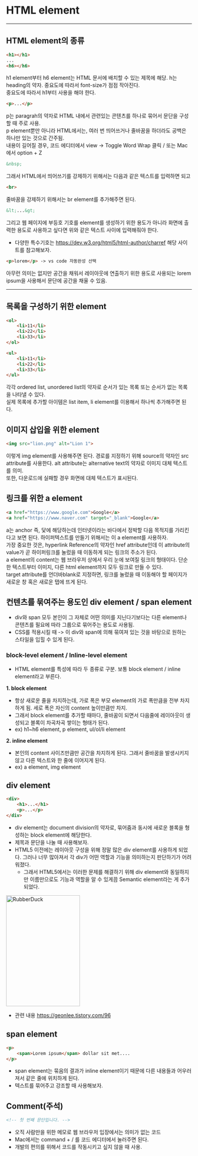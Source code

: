 # HTML element

* * * 

## HTML element의 종류
```html
<h1></h1>
...
<h6></h6>
```
h1 element부터 h6 element는 HTML 문서에 배치할 수 있는 제목에 해당. h는 heading의 약자. 중요도에 따라서 font-size가 점점 작아진다.  
중요도에 따라서 h1부터 사용을 해야 한다.

```html
<p>...</p>
```
p는 paragrah의 약자로 HTML 내에서 관련있는 콘텐츠를 하나로 묶어서 문단을 구성할 때 주로 사용.  
p element뿐만 아니라 HTML에서는, 여러 번 띄어쓰거나 줄바꿈을 하더라도 공백은 하나만 있는 것으로 간주됨.  
내용이 길어질 경우, 코드 에디터에서 view -> Toggle Word Wrap 클릭 / 또는 Mac에서 option + Z

```html
&nbsp;
```
그래서 HTML에서 띄어쓰기를 강제하기 위해서는 다음과 같은 텍스트를 입력하면 되고

```html
<br>
```
줄바꿈을 강제하기 위해서는 br element를 추가해주면 된다.

```html
&lt;...&gt;
```
그리고 웹 페이지에 부등호 기호를 element를 생성하기 위한 용도가 아니라 화면에 출력한 용도로 사용하고 싶다면 위와 같은 텍스트 사이에 입력해줘야 한다.
- 다양한 특수기호는 https://dev.w3.org/html5/html-author/charref 해당 사이트를 참고해보자.

```html
<p>lorem</p> -> vs code 자동완성 선택
```
아무런 의미는 없지만 공간을 채워서 레이아웃에 연출하기 위한 용도로 사용되는 lorem ipsum을 사용해서 문단에 공간을 채울 수 있음.

* * * 

## 목록을 구성하기 위한 element

```html
<ol>
    <li>11</li>
    <li>22</li>
    <li>33</li>
</ol>

<ul>
    <li>11</li>
    <li>22</li>
    <li>33</li>
</ul>
```
각각 ordered list, unordered list의 약자로 순서가 있는 목록 또는 순서가 없는 목록을 나타낼 수 있다.  
실제 목록에 추가할 아이템은 list item, li element를 이용해서 하나씩 추가해주면 된다.

## 이미지 삽입을 위한 element
```html
<img src="lion.png" alt="Lion 1">
```
이렇게 img element를 사용해주면 된다. 경로를 지정하기 위해 source의 약자인 src attribute를 사용한다. alt attribute는 alternative text의 약자로 이미지 대체 텍스트를 의미.  
또한, 다운로드에 실패할 경우 화면에 대체 텍스트가 표시된다.

## 링크를 위한 a element
```html
<a href="https://www.google.com">Google</a>
<a href="https://www.naver.com" target="_blank">Google</a>
```
a는 anchor 즉, 닻에 해당하는데 인터넷이라는 바다에서 정박할 다음 목적지를 가리킨다고 보면 된다. 하이퍼텍스트를 만들기 위해서는 이 a element를 사용하자.  
가장 중요한 것은, hyperlink Reference의 약자인 href attribute인데 이 attribute의 value가 곧 하이퍼링크를 눌렀을 때 이동하게 되는 링크의 주소가 된다.  
a element의 content는 웹 브라우저 상에서 우리 눈에 보여질 링크의 형태이다. 단순한 텍스트부터 이미지, 다른 html element까지 모두 링크로 만들 수 있다.  
target attribute를 언더바blank로 지정하면, 링크를 눌렀을 때 이동해야 할 페이지가 새로운 창 혹은 새로운 탭에 뜨게 된다.

## 컨텐츠를 묶여주는 용도인 div element / span element
- div와 span 모두 본인이 그 자체로 어떤 의미를 지닌다기보다는 다른 element나 콘텐츠를 필요에 따라 그룹으로 묶어주는 용도로 사용됨.
- CSS를 적용시킬 때 -> 이 div와 span에 의해 묶여져 있는 것을 바탕으로 원하는 스타일을 입힐 수 있게 된다.

### block-level element / Inline-level element
- HTML element를 특성에 따라 두 종류로 구분. 보통 block element / inline element라고 부른다.

**1. block element**
- 항상 새로운 줄을 차지하는데, 가로 폭은 부모 element의 가로 폭만큼을 전부 차지하게 됨. 세로 폭은 자신의 content 높이만큼만 차지.  
- 그래서 block element를 추가할 때마다, 줄바꿈이 되면서 다음줄에 레이아웃이 생성되고 블록이 차곡차곡 쌓이는 형태가 된다.
- ex) h1~h6 element, p element, ul/ol/li element

**2. inline element**
- 본인의 content 사이즈만큼만 공간을 차지하게 된다. 그래서 줄바꿈을 발생시키지 않고 다른 텍스트와 한 줄에 이어지게 된다. 
- ex) a element, img element

## div element
```html
<div>
    <h1>...</h1>
    <p>...</p>
</div>    
```
- div element는 document division의 약자로, 묶어줌과 동시에 새로운 블록을 형성하는 block element에 해당한다.
- 제목과 문단을 나눌 때 사용해보자.
- HTML5 이전에는 레이아웃 구성을 위해 정말 많은 div element를 사용하게 되었다. 그러나 너무 많아져서 각 div가 어떤 역할과 기능을 의미하는지 판단하기가 어려워졌다.  
  - 그래서 HTML5에서는 이러한 문제를 해결하기 위해 div element와 동일하지만 이름만으로도 기능과 역할을 알 수 있게끔 Semantic element라는 게 추가되었다.

<img src="https://user-images.githubusercontent.com/95380638/149259250-d12ccc69-936d-49ca-9621-9ed4606ab233.png" width="200px" height="300px" title="px(픽셀) 크기 설정" alt="RubberDuck"></img>
- 관련 내용 https://geonlee.tistory.com/96


## span element
```html
<p>
    <span>Lorem ipsum</span> dollar sit met....
</p>
```
- span element는 묶음의 결과가 inline element이기 때문에 다른 내용들과 어우러져서 같은 줄에 위치하게 된다.
- 텍스트를 묶어주고 강조할 때 사용해보자.

## Comment(주석)
```html
<!-- 첫 번째 문단입니다. -->
```
- 오직 사람만을 위한 메모로 웹 브라우저 입장에서는 의미가 없는 코드
- Mac에서는 command + / 를 코드 에디터에서 눌러주면 된다.
- 개발의 편의를 위해서 코드를 작동시키고 싶지 않을 때 사용.
